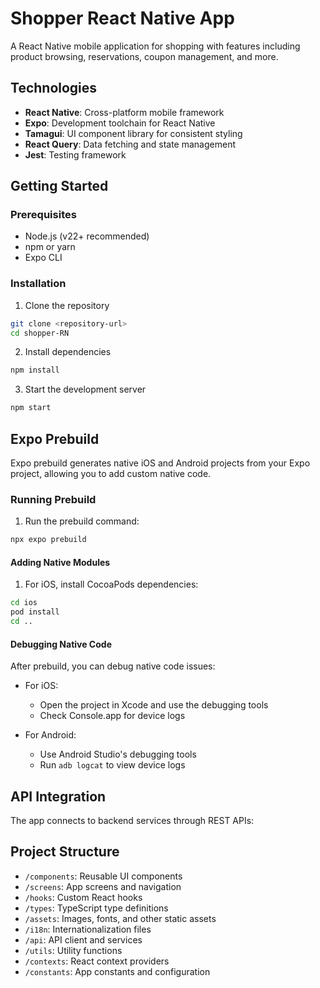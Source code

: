 # Shopper React Native App

A React Native mobile application for shopping with features including product browsing, reservations, coupon management, and more.

## Technologies

- **React Native**: Cross-platform mobile framework
- **Expo**: Development toolchain for React Native
- **Tamagui**: UI component library for consistent styling
- **React Query**: Data fetching and state management
- **Jest**: Testing framework

## Getting Started

### Prerequisites

- Node.js (v22+ recommended)
- npm or yarn
- Expo CLI

### Installation

1. Clone the repository

```bash
git clone <repository-url>
cd shopper-RN
```

2. Install dependencies

```bash
npm install
```

3. Start the development server

```bash
npm start
```

## Expo Prebuild

Expo prebuild generates native iOS and Android projects from your Expo project, allowing you to add custom native code.

### Running Prebuild

1. Run the prebuild command:

```bash
npx expo prebuild
```

#### Adding Native Modules

1. For iOS, install CocoaPods dependencies:

```bash
cd ios
pod install
cd ..
```

#### Debugging Native Code

After prebuild, you can debug native code issues:

- For iOS:

  - Open the project in Xcode and use the debugging tools
  - Check Console.app for device logs

- For Android:
  - Use Android Studio's debugging tools
  - Run `adb logcat` to view device logs

## API Integration

The app connects to backend services through REST APIs:

## Project Structure

- `/components`: Reusable UI components
- `/screens`: App screens and navigation
- `/hooks`: Custom React hooks
- `/types`: TypeScript type definitions
- `/assets`: Images, fonts, and other static assets
- `/i18n`: Internationalization files
- `/api`: API client and services
- `/utils`: Utility functions
- `/contexts`: React context providers
- `/constants`: App constants and configuration
